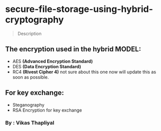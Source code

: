 # secure-file-storage-using-hybrid-cryptography

> Description

## The encryption used in the hybrid MODEL:
* AES **(Advanced Encryption Standard)** 
* DES **(Data Encryption Standard)**
* RC4 **(Rivest Cipher 4)** not sure about this one now will update this as soon as possible.

## For key exchange:
* Steganography
* RSA Encryption for key exchange 

### By : Vikas Thapliyal
